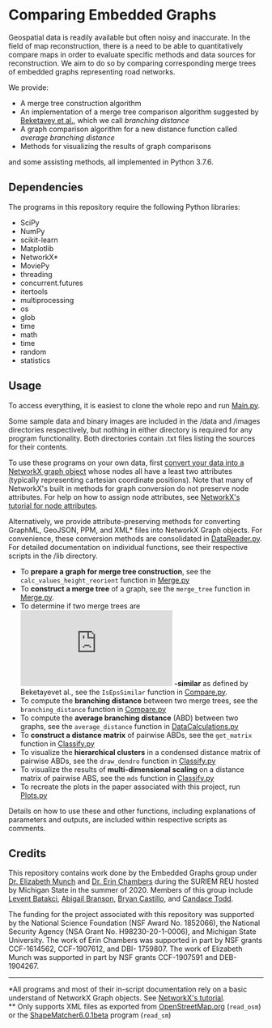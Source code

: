 
# Comparing Embedded Graphs
<!-- title -->
Geospatial data is readily available but often noisy and inaccurate. 
In the field of map reconstruction, there is a need to be able to quantitatively compare maps in order to evaluate specific methods and data sources
for reconstruction. 
We aim to do so by comparing corresponding merge trees of embedded graphs representing road networks.
  
We provide:
- A merge tree construction algorithm
- An implementation of a merge tree comparison algorithm suggested by [Beketavey et al.](https://link.springer.com/chapter/10.1007%2F978-3-319-04099-8_10 "Measuring the Distance Between Merge Trees"), which we call *branching distance*
- A graph comparison algorithm for a new distance function called *average branching distance*
- Methods for visualizing the results of graph comparisons  
  
and some assisting methods, all implemented in Python 3.7.6.
<!-- Methods for converting different data formats into NetworkX graph objects? -->

<!--## Using this repository
Should you use the source code and/or data from this site, please cite also the following paper? -->

## Dependencies
The programs in this repository require the following Python libraries:

- SciPy  
- NumPy  
- scikit-learn  
- Matplotlib  
- NetworkX*
- MoviePy
- threading 
- concurrent.futures
- itertools
- multiprocessing
- os
- glob
- time  
- math  
- time
- random
- statistics

## Usage
To access everything, it is easiest to clone the whole repo and run [Main.py](https://github.com/lizliz/SURIEM2020-EmbeddedGraphs/blob/master/Main.py "Main.py script").   
  
Some sample data and binary images are included in the /data and /images directories respectively, but nothing in either directory is required for any program functionality. 
Both directories contain .txt files listing the sources for their contents.

To use these programs on your own data, first [convert your data into a NetworkX graph object](https://networkx.github.io/documentation/stable/reference/readwrite/index.html) whose nodes all have a least two attributes (typically representing cartesian coordinate positions). Note that many of NetworkX's built in methods for graph conversion do not preserve node attributes. For help on how to assign node attributes, see [NetworkX's tutorial for node attributes](https://networkx.github.io/documentation/networkx-1.10/tutorial/tutorial.html#adding-attributes-to-graphs-nodes-and-edges "NetworkX Tutorial: Adding attributes to graphs, nodes, and edges").  
  
Alternatively, we provide attribute-preserving methods for converting GraphML, GeoJSON, PPM, and XML* files into NetworkX Graph objects. For convenience, these conversion methods are consolidated in [DataReader.py](https://github.com/lizliz/SURIEM2020-EmbeddedGraphs/blob/master/DataReader.py "DataReader.py script"). For detailed documentation on individual functions, see their respective scripts in the /lib directory.
  
- To **prepare a graph for merge tree construction**, see the `calc_values_height_reorient` function in [Merge.py](https://github.com/lizliz/SURIEM2020-EmbeddedGraphs/blob/master/Merge.py "Merge.py script")
- To **construct a merge tree** of a graph, see the `merge_tree` function in [Merge.py](https://github.com/lizliz/SURIEM2020-EmbeddedGraphs/blob/master/Merge.py "Merge.py script").  
- To determine if two merge trees are ![](http://latex.codecogs.com/gif.latex?%5Cvarepsilon) **-similar** as defined by Beketayevet al., see the `IsEpsSimilar` function in [Compare.py](https://github.com/lizliz/SURIEM2020-EmbeddedGraphs/blob/master/Compare.py "Compare.py script").
- To compute the **branching distance** between two merge trees, see the `branching_distance` function in [Compare.py](https://github.com/lizliz/SURIEM2020-EmbeddedGraphs/blob/master/Compare.py "Compare.py script")
- To compute the **average branching distance** (ABD) between two graphs, see the `average_distance` function in [DataCalculations.py](https://github.com/lizliz/SURIEM2020-EmbeddedGraphs/blob/master/DataCalculations.py "DataCalculations.py Script")  
- To **construct a distance matrix** of pairwise ABDs, see the `get_matrix` function in [Classify.py](https://github.com/lizliz/SURIEM2020-EmbeddedGraphs/blob/master/Classify.py  "Classify.py script")    
- To visualize the **hierarchical clusters** in a condensed distance matrix of pairwise ABDs, see the `draw_dendro` function in [Classify.py](https://github.com/lizliz/SURIEM2020-EmbeddedGraphs/blob/master/Classify.py  "Classify.py script")   
- To visualize the results of **multi-dimensional scaling** on a distance matrix of pairwise ABS, see the `mds` function in [Classify.py](https://github.com/lizliz/SURIEM2020-EmbeddedGraphs/blob/master/Classify.py  "Classify.py script")   
- To recreate the plots in the paper associated with this project, run [Plots.py](https://github.com/lizliz/SURIEM2020-EmbeddedGraphs/blob/master/Plots.py "Plots.py script")

Details on how to use these and other functions, including explanations of parameters and outputs, are included within respective scripts as comments.  

## Credits
This repository contains work done by the Embedded Graphs group under [Dr. Elizabeth Munch](https://www.linkedin.com/in/elizabethmunch/ "Elizabeth Munch's LinkedIn Profile") and [Dr. Erin Chambers](https://www.linkedin.com/in/erin-wolf-chambers-836a37/ "Erin Wolf Chambers' LinkedIn Profile") during the SURIEM REU hosted by Michigan State in the summer of 2020. 
Members of this group include [Levent Batakci](https://www.linkedin.com/in/levent-batakci-306a31190/ "Levent Batakci's LinkedIn Profile"), [Abigail Branson](https://www.linkedin.com/in/abigail-branson-466128180/ "Abigail Branson's LinkedIn Profile"), [Bryan Castillo](https://www.linkedin.com/in/bryan-castillo-7a12651ab/ "Bryan Castillo's LinkedIn Profile"), and [Candace Todd](https://www.linkedin.com/in/candace-todd "Candace Todd's LinkedIn Profile").
<!-- list our institution? linkedin? -->
  
The funding for the project associated with this repository was supported by the National Science Foundation (NSF Award No. 1852066), the National Security Agency (NSA Grant No. H98230-20-1-0006), and Michigan State University. 
The work of Erin Chambers was supported in part by NSF grants CCF-1614562, CCF-1907612, and DBI-
1759807. The work of Elizabeth Munch was supported in part by NSF grants CCF-1907591 and DEB-
1904267.
  
---
\*All programs and most of their in-script documentation rely on a basic understand of NetworkX Graph objects. See [NetworkX's tutorial](https://networkx.github.io/documentation/stable/tutorial.html "NetworkX Tutorial").  
\*\* Only supports XML files as exported from [OpenStreetMap.org](https://www.openstreetmap.org/export#map=15/37.9966/23.7486 "OpenStreetMap.org") (`read_osm`) or the [ShapeMatcher6.0.1beta](http://www.cs.toronto.edu/~dmac/ShapeMatcher) program (`read_sm`)
<!-- ShapeMatcher -->
<!-- data sources -->

